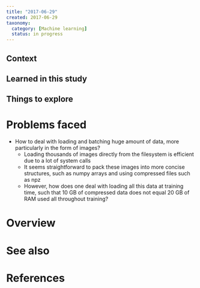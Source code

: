 ```yaml
---
title: "2017-06-29"
created: 2017-06-29
taxonomy:
  category: [Machine learning]
  status: in progress
---
```


## Context

## Learned in this study

## Things to explore

# Problems faced
* How to deal with loading and batching huge amount of data, more particularly in the form of images?
	* Loading thousands of images directly from the filesystem is efficient due to a lot of system calls
	* It seems straightforward to pack these images into more concise structures, such as numpy arrays and using compressed files such as npz
	* However, how does one deal with loading all this data at training time, such that 10 GB of compressed data does not equal 20 GB of RAM used all throughout training?

# Overview

# See also

# References
